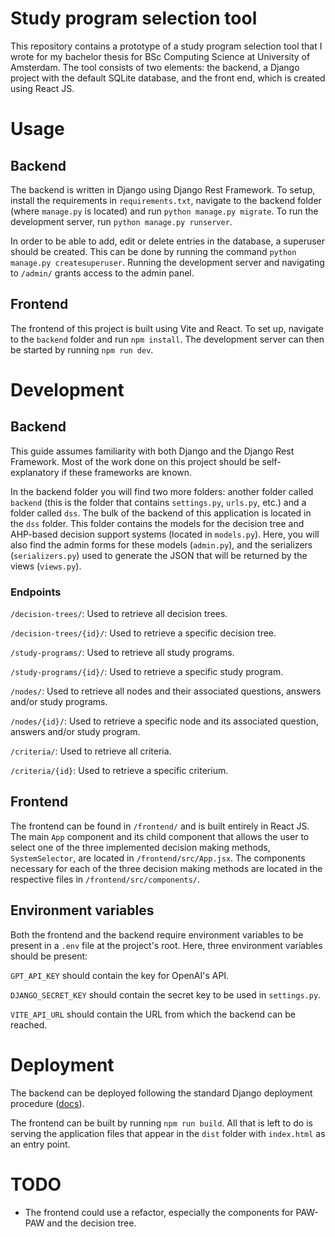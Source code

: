 # Study program selection tool
This repository contains a prototype of a study program selection tool that I wrote for my bachelor thesis for BSc Computing Science at University of Amsterdam. The tool consists of two elements: the backend, a Django project with the default SQLite database, and the front end, which is created using React JS.

# Usage
## Backend
The backend is written in Django using Django Rest Framework. To setup, install the requirements in `requirements.txt`, navigate to the backend folder (where `manage.py` is located) and run `python manage.py migrate`. To run the development server, run `python manage.py runserver`.

In order to be able to add, edit or delete entries in the database, a superuser should be created. This can be done by running the command `python manage.py createsuperuser`. Running the development server and navigating to `/admin/` grants access to the admin panel.

## Frontend
The frontend of this project is built using Vite and React. To set up, navigate to the `backend` folder and run `npm install`. The development server can then be started by running `npm run dev`.

# Development
## Backend
This guide assumes familiarity with both Django and the Django Rest Framework. Most of the work done on this project should be self-explanatory if these frameworks are known.

In the backend folder you will find two more folders: another folder called `backend` (this is the folder that contains `settings.py`, `urls.py`, etc.) and a folder called `dss`. The bulk of the backend of this application is located in the `dss` folder. This folder contains the models for the decision tree and AHP-based decision support systems (located in `models.py`). Here, you will also find the admin forms for these models (`admin.py`), and the serializers (`serializers.py`) used to generate the JSON that will be returned by the views (`views.py`).

### Endpoints
`/decision-trees/`: Used to retrieve all decision trees.

`/decision-trees/{id}/`: Used to retrieve a specific decision tree.

`/study-programs/`: Used to retrieve all study programs.

`/study-programs/{id}/`: Used to retrieve a specific study program.

`/nodes/`: Used to retrieve all nodes and their associated questions, answers and/or study programs.

`/nodes/{id}/`: Used to retrieve a specific node and its associated question, answers and/or study program.

`/criteria/`: Used to retrieve all criteria.

`/criteria/{id}`: Used to retrieve a specific criterium.

## Frontend
The frontend can be found in `/frontend/` and is built entirely in React JS. The main `App` component and its child component that allows the user to select one of the three implemented decision making methods, `SystemSelector`, are located in `/frontend/src/App.jsx`. The components necessary for each of the three decision making methods are located in the respective files in `/frontend/src/components/`.

## Environment variables
Both the frontend and the backend require environment variables to be present in a `.env` file at the project's root. Here, three environment variables should be present:

`GPT_API_KEY` should contain the key for OpenAI's API.

`DJANGO_SECRET_KEY` should contain the secret key to be used in `settings.py`.

`VITE_API_URL` should contain the URL from which the backend can be reached.

# Deployment
The backend can be deployed following the standard Django deployment procedure ([docs](https://docs.djangoproject.com/en/4.2/howto/deployment/)).

The frontend can be built by running `npm run build`. All that is left to do is serving the application files that appear in the `dist` folder with `index.html` as an entry point.

# TODO
- The frontend could use a refactor, especially the components for PAW-PAW and the decision tree.
